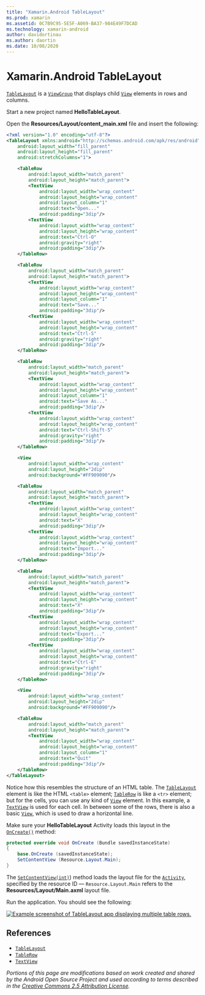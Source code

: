 ```yaml
---
title: "Xamarin.Android TableLayout"
ms.prod: xamarin
ms.assetid: 0C7B9C95-5E5F-A069-BA37-984E49F7DCAD
ms.technology: xamarin-android
author: davidortinau
ms.author: daortin
ms.date: 10/08/2020
---
```


# Xamarin.Android TableLayout

[`TableLayout`](xref:Android.Widget.TableLayout)
is a
[`ViewGroup`](xref:Android.Views.ViewGroup)
that displays child
[`View`](xref:Android.Views.View)
elements in rows and columns.

Start a new project named **HelloTableLayout**.

Open the **Resources/Layout/content_main.xml** file and insert the following:

```xml
<?xml version="1.0" encoding="utf-8"?>
<TableLayout xmlns:android="http://schemas.android.com/apk/res/android"
    android:layout_width="fill_parent"
    android:layout_height="fill_parent"
    android:stretchColumns="1">

    <TableRow
        android:layout_width="match_parent"
        android:layout_height="match_parent">
        <TextView
            android:layout_width="wrap_content"
            android:layout_height="wrap_content"
            android:layout_column="1"
            android:text="Open..."
            android:padding="3dip"/>
        <TextView
            android:layout_width="wrap_content"
            android:layout_height="wrap_content"
            android:text="Ctrl-O"
            android:gravity="right"
            android:padding="3dip"/>
    </TableRow>

    <TableRow
        android:layout_width="match_parent"
        android:layout_height="match_parent">
        <TextView
            android:layout_width="wrap_content"
            android:layout_height="wrap_content"
            android:layout_column="1"
            android:text="Save..."
            android:padding="3dip"/>
        <TextView
            android:layout_width="wrap_content"
            android:layout_height="wrap_content"
            android:text="Ctrl-S"
            android:gravity="right"
            android:padding="3dip"/>
    </TableRow>

    <TableRow
        android:layout_width="match_parent"
        android:layout_height="match_parent">
        <TextView
            android:layout_width="wrap_content"
            android:layout_height="wrap_content"
            android:layout_column="1"
            android:text="Save As..."
            android:padding="3dip"/>
        <TextView
            android:layout_width="wrap_content"
            android:layout_height="wrap_content"
            android:text="Ctrl-Shift-S"
            android:gravity="right"
            android:padding="3dip"/>
    </TableRow>

    <View
        android:layout_width="wrap_content"
        android:layout_height="2dip"
        android:background="#FF909090"/>

    <TableRow
        android:layout_width="match_parent"
        android:layout_height="match_parent">
        <TextView
            android:layout_width="wrap_content"
            android:layout_height="wrap_content"
            android:text="X"
            android:padding="3dip"/>
        <TextView
            android:layout_width="wrap_content"
            android:layout_height="wrap_content"
            android:text="Import..."
            android:padding="3dip"/>
    </TableRow>

    <TableRow
        android:layout_width="match_parent"
        android:layout_height="match_parent">
        <TextView
            android:layout_width="wrap_content"
            android:layout_height="wrap_content"
            android:text="X"
            android:padding="3dip"/>
        <TextView
            android:layout_width="wrap_content"
            android:layout_height="wrap_content"
            android:text="Export..."
            android:padding="3dip"/>
        <TextView
            android:layout_width="wrap_content"
            android:layout_height="wrap_content"
            android:text="Ctrl-E"
            android:gravity="right"
            android:padding="3dip"/>
    </TableRow>

    <View
        android:layout_width="wrap_content"
        android:layout_height="2dip"
        android:background="#FF909090"/>

    <TableRow
        android:layout_width="match_parent"
        android:layout_height="match_parent">
        <TextView
            android:layout_width="wrap_content"
            android:layout_height="wrap_content"
            android:layout_column="1"
            android:text="Quit"
            android:padding="3dip"/>
    </TableRow>
</TableLayout>
```

Notice how this resembles the structure of an HTML table. The
[`TableLayout`](xref:Android.Widget.TableLayout)
element is like the HTML `<table>` element;
[`TableRow`](xref:Android.Widget.TableRow)
is like a `<tr>` element; but for the cells, you can use any kind
of [`View`](xref:Android.Views.View)
element. In this example, a 
[`TextView`](xref:Android.Widget.TextView)
is used for each cell. In between
some of the rows, there is also a basic
[`View`](xref:Android.Views.View),
which is used to draw a horizontal line.

Make sure your **HelloTableLayout** Activity loads this layout in the
[`OnCreate()`](xref:Android.App.Activity.OnCreate*)
method:

```csharp
protected override void OnCreate (Bundle savedInstanceState)
{
    base.OnCreate (savedInstanceState);
    SetContentView (Resource.Layout.Main);
}
```

The [`SetContentView(int)`](xref:Android.App.Activity.SetContentView*))
method loads the layout file for the
[`Activity`](xref:Android.App.Activity), specified by the
resource ID &mdash; `Resource.Layout.Main` refers to the
**Resources/Layout/Main.axml** layout file.

Run the application. You should see the following:

[![Example screenshot of TableLayout app displaying multiple table rows.](table-layout-images/helloviews3.png)](table-layout-images/helloviews3.png#lightbox)

## References

- [`TableLayout`](xref:Android.Widget.TableLayout)
- [`TableRow`](xref:Android.Widget.TableRow)
- [`TextView`](xref:Android.Widget.TextView)

_Portions of this page are modifications based on work created and shared by the
Android Open Source Project and used according to terms described in the
[Creative Commons 2.5 Attribution License](https://creativecommons.org/licenses/by/2.5/)._
